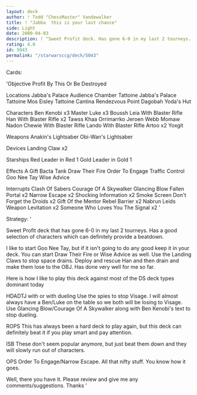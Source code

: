 ```yaml
---
layout: deck
author: ! Todd "ChessMaster" Vandewalker
title: ! "Jabba  this is your last chance"
side: Light
date: 2000-04-03
description: ! "Sweet Profit deck. Has gone 6-0 in my last 2 tourneys. Please review."
rating: 4.0
id: 5043
permalink: "/starwarsccg/deck/5043"
---
```

Cards: 

'Objective
Profit By This Or Be Destroyed

Locations
Jabba's Palace Audience Chamber
Tattoine Jabba's Palace
Tattoine Mos Eisley
Tattoine Cantina
Rendezvous Point
Dagobah Yoda's Hut

Characters
Ben Kenobi x3
Master Luke x3
Boussh
Leia With Blaster Rifle
Han With Blaster Rifle x2
Tawss Khaa
Orrimarrko
Jeroen Webb
Momaw Nadon
Chewie With Blaster Rifle
Lando With Blaster Rifle
Artoo x2
Yoxgit

Weapons
Anakin's Lightsaber
Obi-Wan's Lightsaber

Devices
Landing Claw x2

Starships
Red Leader in Red 1
Gold Leader in Gold 1

Effects
A Gift
Bacta Tank
Draw Their Fire
Order To Engage
Traffic Control
Goo Nee Tay
Wise Advice

Interrupts
Clash Of Sabers
Courage Of A Skywalker
Glancing Blow
Fallen Portal x2
Narrow Escape x2
Shocking Information x2
Smoke Screen
Don't Forget the Droids x2
Gift Of the Mentor
Rebel Barrier x2
Nabrun Leids
Weapon Levitation x2
Someone Who Loves You
The Signal x2
'

Strategy: '

Sweet Profit deck that has gone 6-0 in my last 2 tourneys. Has a good selection of characters which can definitely provide a beatdown.

I like to start Goo Nee Tay, but if it isn't going to do any good keep it in your deck. You can start Draw Their Fire or Wise Advice as well. Use the Landing Claws to stop space drains. Deploy and rescue Han and then drain and make them lose to the OBJ. Has done very well for me so far.

Here is how I like to play this deck against most of the DS deck types dominant today

HDADTJ with or with dueling Use the spies to stop Visage. I will almost always have a Ben/Luke on the table so we both will be losing to Visage. Use Glancing Blow/Courage Of A Skywalker along with Ben Kenobi's text to stop dueling.

ROPS This has always been a hard deck to play again, but this deck can definitely beat it if you play smart and pay attention.

ISB These don't seem popular anymore, but just beat them down and they will slowly run out of characters.

OPS Order To Engage/Narrow Escape. All that nifty stuff. You know how it goes.

Well, there you have it. Please review and give me any comments/suggestions. Thanks  '
